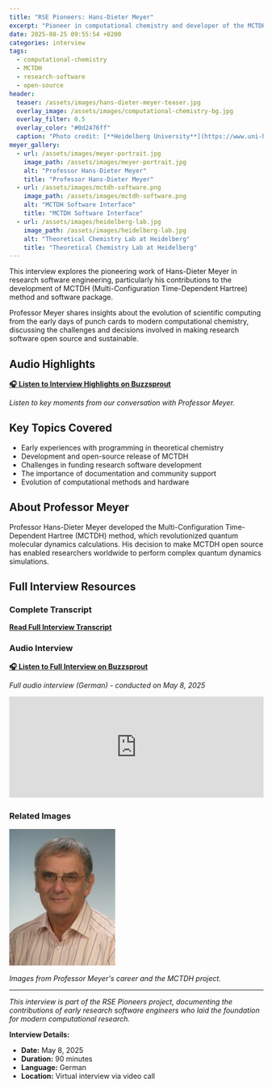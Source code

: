 ```yaml
---
title: "RSE Pioneers: Hans-Dieter Meyer"
excerpt: "Pioneer in computational chemistry and developer of the MCTDH method shares his journey from punch cards to modern research software engineering."
date: 2025-08-25 09:55:54 +0200
categories: interview
tags: 
  - computational-chemistry
  - MCTDH
  - research-software
  - open-source
header:
  teaser: /assets/images/hans-dieter-meyer-teaser.jpg
  overlay_image: /assets/images/computational-chemistry-bg.jpg
  overlay_filter: 0.5
  overlay_color: "#0d2476ff"
  caption: "Photo credit: [**Heidelberg University**](https://www.uni-heidelberg.de)"
meyer_gallery:
  - url: /assets/images/meyer-portrait.jpg
    image_path: /assets/images/meyer-portrait.jpg
    alt: "Professor Hans-Dieter Meyer"
    title: "Professor Hans-Dieter Meyer"
  - url: /assets/images/mctdh-software.png
    image_path: /assets/images/mctdh-software.png
    alt: "MCTDH Software Interface"
    title: "MCTDH Software Interface"
  - url: /assets/images/heidelberg-lab.jpg
    image_path: /assets/images/heidelberg-lab.jpg
    alt: "Theoretical Chemistry Lab at Heidelberg"
    title: "Theoretical Chemistry Lab at Heidelberg"
---
```


This interview explores the pioneering work of Hans-Dieter Meyer in research software engineering, particularly his contributions to the development of MCTDH (Multi-Configuration Time-Dependent Hartree) method and software package.

Professor Meyer shares insights about the evolution of scientific computing from the early days of punch cards to modern computational chemistry, discussing the challenges and decisions involved in making research software open source and sustainable.

## Audio Highlights

**[🎧 Listen to Interview Highlights on Buzzsprout](https://www.buzzsprout.com/2531619/episodes/17727894)**

*Listen to key moments from our conversation with Professor Meyer.*

## Key Topics Covered

- Early experiences with programming in theoretical chemistry
- Development and open-source release of MCTDH
- Challenges in funding research software development
- The importance of documentation and community support
- Evolution of computational methods and hardware


## About Professor Meyer

Professor Hans-Dieter Meyer developed the Multi-Configuration Time-Dependent Hartree (MCTDH) method, which revolutionized quantum molecular dynamics calculations. His decision to make MCTDH open source has enabled researchers worldwide to perform complex quantum dynamics simulations.

## Full Interview Resources

### Complete Transcript
**[Read Full Interview Transcript](/01-Dieter-Meyer/InterviewCorrected_5.6.25.md)**

### Audio Interview

**[🎧 Listen to Full Interview on Buzzsprout](https://www.buzzsprout.com/2531619/episodes/17727894)**

*Full audio interview (German) - conducted on May 8, 2025*

<iframe src="https://www.buzzsprout.com/2531619/episodes/17727894/player" width="100%" height="200" frameborder="0" scrolling="no"></iframe>

### Related Images

<div class="gallery">
  <div class="gallery-item">
    <img src="/01-Dieter-Meyer/dieter.jpg" alt="Professor Hans-Dieter Meyer" title="Professor Hans-Dieter Meyer">
  </div>
</div>

*Images from Professor Meyer's career and the MCTDH project.*

---

*This interview is part of the RSE Pioneers project, documenting the contributions of early research software engineers who laid the foundation for modern computational research.*

**Interview Details:**
- **Date:** May 8, 2025
- **Duration:** 90 minutes
- **Language:** German
- **Location:** Virtual interview via video call
